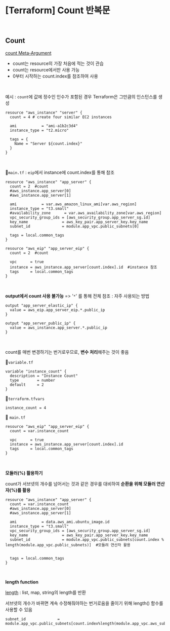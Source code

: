 # [Terraform] Count 반복문

<br>

## Count

[count Meta-Argument](https://www.terraform.io/language/meta-arguments/count)

- count는 resource의 가장 처음에 적는 것이 관습
- count는 resource에서만 사용 가능
- 0부터 시작하는 count.index를 참조하여 사용

<br>

예시 : `count`에 값에 정수인 인수가 포함된 경우 Terraform은 그만큼의 인스턴스를 생성

```
resource "aws_instance" "server" {
  count = 4 # create four similar EC2 instances

  ami           = "ami-a1b2c3d4"
  instance_type = "t2.micro"

  tags = {
    Name = "Server ${count.index}"
  }
}
```

<br>

📝`main.tf` : `eip`에서 instance에 count.index를 통해 참조

```
resource "aws_instance" "app_server" {
  count = 2  #count
  #aws_instance.app_server[0]
  #aws_instance.app_server[1]

  ami           = var.aws_amazon_linux_ami[var.aws_region]
  instance_type = "t3.small"
  #availability_zone      = var.aws_availability_zone[var.aws_region]
  vpc_security_group_ids = [aws_security_group.app_server_sg.id]
  key_name               = aws_key_pair.app_server_key.key_name
  subnet_id              = module.app_vpc.public_subnets[0]

  tags = local.common_tags
}
```

```
resource "aws_eip" "app_server_eip" {
  count = 2  #count 

  vpc      = true
  instance = aws_instance.app_server[count.index].id  #instance 참조
  tags     = local.common_tags
}
```

<br>

**output에서 count 사용 불가능** => '`*`' 를 통해 전체 참조 : 자주 사용되는 방법

```
output "app_server_elastic_ip" {
  value = aws_eip.app_server_eip.*.public_ip
}

output "app_server_public_ip" {
  value = aws_instance.app_server.*.public_ip
}
```

<br>

count를 매번 변경하기는 번거로우므로, **변수 처리**해주는 것이 좋음

📝`variable.tf`

```
variable "instance_count" {
  description = "Instance Count"
  type        = number
  default     = 2
}
```

📝`terraform.tfvars`

```
instance_count = 4
```

📝 `main.tf`

```
resource "aws_eip" "app_server_eip" {
  count = var.instance_count

  vpc      = true
  instance = aws_instance.app_server[count.index].id
  tags     = local.common_tags
}
```

<br>

**모듈러(%) 활용하기**

count가 서브넷의 개수를 넘어서는 것과 같은 경우를 대비하여 **순환을 위해 모듈러 연산자(%)를 활용**

```
resource "aws_instance" "app_server" {
  count = var.instance_count
  #aws_instance.app_server[0]
  #aws_instance.app_server[1]

  ami           = data.aws_ami.ubuntu_image.id
  instance_type = "t3.small"
  vpc_security_group_ids = [aws_security_group.app_server_sg.id]
  key_name               = aws_key_pair.app_server_key.key_name
  subnet_id              = module.app_vpc.public_subnets[count.index % length(module.app_vpc.public_subnets)]  #모듈려 연산자 활용


  tags = local.common_tags
}
```

<br>

**length function**

[length](https://www.terraform.io/language/functions/length) : list, map, string의 length를 반환

서브넷의 개수가 바뀌면 계속 수정해줘야하는 번거로움을 줄이기 위해 length() 함수를 사용할 수 있음

```
subnet_id              = module.app_vpc.public_subnets[count.index%length(module.app_vpc.aws_subnet.public_subnets)]
```
